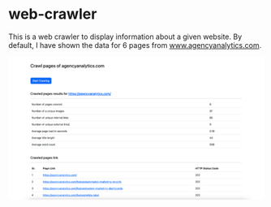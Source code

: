 # web-crawler

This is a web crawler to display information about a given website. By default, I have shown the data for 6 pages from www.agencyanalytics.com.

![Reference Screenshot](https://github.com/gurvindrasingh/web-crawler/blob/main/public/reference-screenshot.png)
